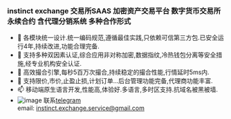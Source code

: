 ### instinct exchange 交易所SAAS 加密资产交易平台 数字货币交易所 永续合约 含代理分销系统 多种合作形式

- 👋 各模块统一设计.统一编码规范,遵循最佳实践,只依赖可信第三方包.已安全运行4年,持续改进,功能合理完备. 
- 👀 支持多种双因素认证,综合应用非对称加密,数据指纹,冷热钱包分离等安全措施,经专业机构安全认证.
- 🌱 高效撮合引擎,每秒5百万次撮合,持续稳定的撮合性能,行情延时5ms内.
- 💞️ 支持限价,市价,止盈止损,计划订单...后台管理功能完备,代理商功能丰富.
- 📫 移动端原生语言开发,性能高,体验好.多语言,多时区支持.抗域名被黑被墙.
- ![image](https://user-images.githubusercontent.com/108943823/178020583-acaf1c07-5d0c-4e96-a7ef-0157c08d2a10.png) 联系[telegram](https://t.me/instinct_chat)     
email: instinct.exchange.service@gmail.com


<!---
instinct-exchange/instinct-exchange is a ✨ special ✨ repository because its `README.md` (this file) appears on your GitHub profile.
You can click the Preview link to take a look at your changes.
--->
